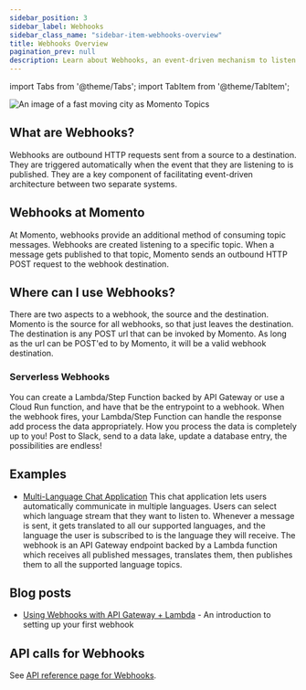 ```yaml
---
sidebar_position: 3
sidebar_label: Webhooks
sidebar_class_name: "sidebar-item-webhooks-overview"
title: Webhooks Overview
pagination_prev: null
description: Learn about Webhooks, an event-driven mechanism to listen to Momento Topics
---
```


import Tabs from '@theme/Tabs';
import TabItem from '@theme/TabItem';

![An image of a fast moving city as Momento Topics](@site/static/img/webhooks-overview.png)

## What are Webhooks?

Webhooks are outbound HTTP requests sent from a source to a destination. They are triggered automatically when the event that they are listening to is published. They are a key component of facilitating event-driven architecture between two separate systems. 

## Webhooks at Momento

At Momento, webhooks provide an additional method of consuming topic messages. Webhooks are created listening to a specific topic. When a message gets published to that topic, Momento sends an outbound HTTP POST request to the webhook destination.  

## Where can I use Webhooks?

There are two aspects to a webhook, the source and the destination. Momento is the source for all webhooks, so that just leaves the destination. The destination is any POST url that can be invoked by Momento. As long as the url can be POST'ed to by Momento, it will be a valid webhook destination.

### Serverless Webhooks

You can create a Lambda/Step Function backed by API Gateway or use a Cloud Run function, and have that be the entrypoint to a webhook. When the webhook fires, your Lambda/Step Function can handle the response add process the data appropriately. How you process the data is completely up to you! Post to Slack, send to a data lake, update a database entry, the possibilities are endless!

## Examples

- [Multi-Language Chat Application](https://github.com/momentohq/moderated-chat/) This chat application lets users automatically communicate in multiple languages. Users can select which language stream that they want to listen to. Whenever a message is sent, it gets translated to all our supported languages, and the language the user is subscribed to is the language they will receive. The webhook is an API Gateway endpoint backed by a Lambda function which receives all published messages, translates them, then publishes them to all the supported language topics.

## Blog posts

- [Using Webhooks with API Gateway + Lambda](https://www.gomomento.com/blog/how-to-use-webhooks-and-momento-topics-to-build-a-multi-language-chat-app) - An introduction to setting up your first webhook

## API calls for Webhooks

See [API reference page for Webhooks](./develop/api-reference/webhooks.md).
